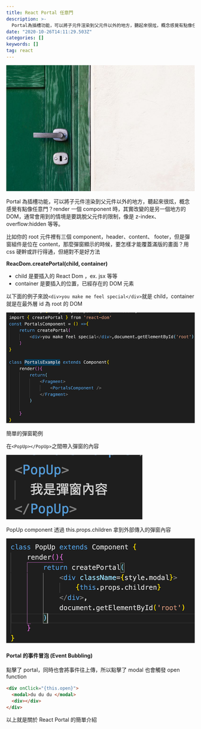 ```yaml
---
title: React Portal 任意門
description: >-
  Portal為插槽功能，可以將子元件渲染到父元件以外的地方，聽起來很炫，概念感覺有點像任意門？render一個component時，其實改變的是另一個地方的DOM，通常會用到的情境是要跳脫父元件的限制，像是z-index、overflow:hidden等等。
date: "2020-10-26T14:11:29.503Z"
categories: []
keywords: []
tag: react
---
```


![](/img/1__2S7tp09HZHEIKLWkUcItJg.jpeg)

Portal 為插槽功能，可以將子元件渲染到父元件以外的地方，聽起來很炫，概念感覺有點像任意門？render 一個 component 時，其實改變的是另一個地方的 DOM，通常會用到的情境是要跳脫父元件的限制，像是 z-index、overflow:hidden 等等。

比如你的 root 元件裡有三個 component，header、content、 footer，但是彈窗組件是位在 content，那麼彈窗顯示的時候，要怎樣才能覆蓋滿版的畫面？用 css 硬幹或許行得通，但絕對不是好方法

**ReacDom.createPortal(child, container)**

- child 是要插入的 React Dom ，ex. jsx 等等
- container 是要插入的位置，已經存在的 DOM 元素

以下面的例子來說`<div>you make me feel special</div>`就是 child，container 就是在最外層 id 為 root 的 DOM

![](/img/1__fcay9Fg__xxh17fjMVE9IkA.png)

簡單的彈窗範例

在`<PopUp></PopUp>`之間帶入彈窗的內容

![](/img/1__S5nq6HCLyDCQy7uJ__9QKtQ.png)

PopUp component 透過 this.props.children 拿到外部傳入的彈窗內容

![](/img/1__wsi0lKOcrs1yCe1KrbzOAQ.png)

#### Portal 的事件冒泡 (Event Bubbling)

點擊了 portal，同時也會將事件往上傳，所以點擊了 modal 也會觸發 open function

```html
<div onClick="{this.open}">
  <modal>du du du </modal>
  <div></div>
</div>
```

以上就是關於 React Portal 的簡單介紹
